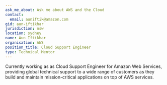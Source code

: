```yaml
---
ask_me_about: Ask me about AWS and the Cloud
contact:
  email: auniftik@amazon.com
gid: aun-iftikhar
jurisdiction: nsw
location: sydney
name: Aun Iftikhar
organisation: AWS
position_title: Cloud Support Engineer
type: Technical Mentor
---
```


Currently working as as Cloud Support Engineer for Amazon Web Services, providing global technical support to a wide range of customers as they build and maintain mission-critical applications on top of AWS services.